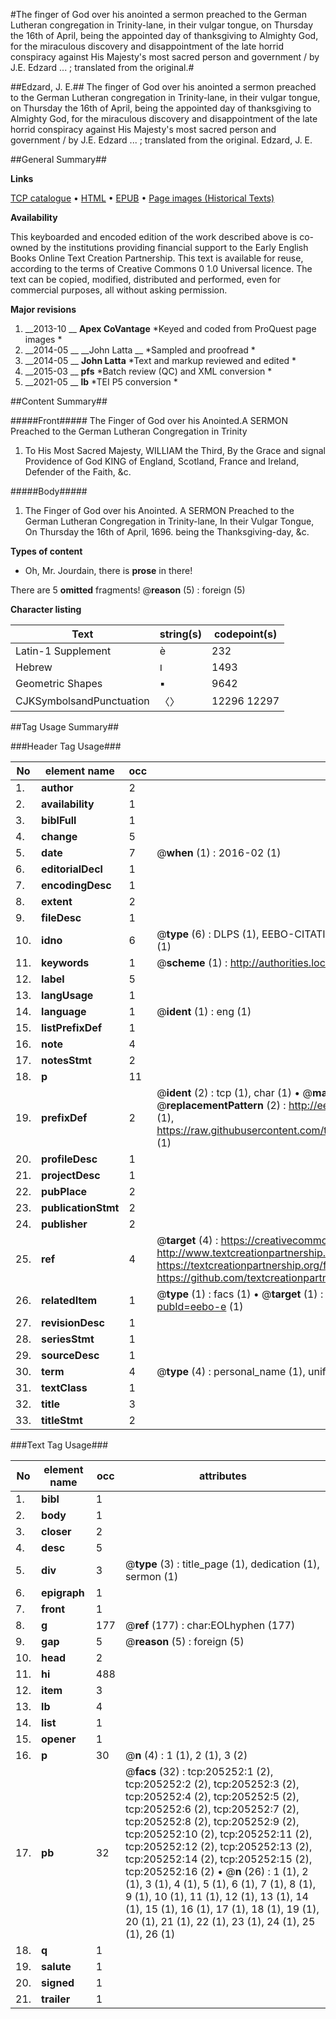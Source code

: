 #The finger of God over his anointed a sermon preached to the German Lutheran congregation in Trinity-lane, in their vulgar tongue, on Thursday the 16th of April, being the appointed day of thanksgiving to Almighty God, for the miraculous discovery and disappointment of the late horrid conspiracy against His Majesty's most sacred person and government / by J.E. Edzard ... ; translated from the original.#

##Edzard, J. E.##
The finger of God over his anointed a sermon preached to the German Lutheran congregation in Trinity-lane, in their vulgar tongue, on Thursday the 16th of April, being the appointed day of thanksgiving to Almighty God, for the miraculous discovery and disappointment of the late horrid conspiracy against His Majesty's most sacred person and government / by J.E. Edzard ... ; translated from the original.
Edzard, J. E.

##General Summary##

**Links**

[TCP catalogue](http://www.ota.ox.ac.uk/tcp/)  • 
[HTML](http://tei.it.ox.ac.uk/tcp/Texts-HTML/free/B21/B21561.html)  • 
[EPUB](http://tei.it.ox.ac.uk/tcp/Texts-EPUB/free/B21/B21561.epub) • 
[Page images (Historical Texts)](https://historicaltexts.jisc.ac.uk/eebo-18767929e)

**Availability**

This keyboarded and encoded edition of the work described above is co-owned by the
    institutions providing financial support to the Early English Books Online Text Creation
    Partnership. This text is available for reuse, according to the terms of  Creative Commons 0 1.0 Universal
    licence. The text can be copied, modified, distributed and performed, even for commercial
    purposes, all without asking permission.

**Major revisions**

1. __2013-10 __ __Apex CoVantage__ *Keyed and coded from ProQuest page images *
1. __2014-05 __ __John Latta __ *Sampled and proofread *
1. __2014-05 __ __John Latta__ *Text and markup reviewed and edited *
1. __2015-03 __ __pfs__ *Batch review (QC) and XML conversion *
1. __2021-05 __ __lb__ *TEI P5 conversion *

##Content Summary##

#####Front#####
The Finger of God over his Anointed.A SERMON Preached to the German Lutheran Congregation in Trinity
1. To His Most Sacred Majesty, WILLIAM the Third, By the Grace and signal Providence of God KING of England, Scotland, France and Ireland, Defender of the Faith, &c.

#####Body#####

1. The Finger of God over his Anointed. A SERMON Preached to the German Lutheran Congregation in Trinity-lane, In their Vulgar Tongue, On Thursday the 16th of April, 1696. being the Thanksgiving-day, &c.

**Types of content**

  * Oh, Mr. Jourdain, there is **prose** in there!

There are 5 **omitted** fragments! 
 @__reason__ (5) : foreign (5)

**Character listing**


|Text|string(s)|codepoint(s)|
|---|---|---|
|Latin-1 Supplement|è|232|
|Hebrew|ו|1493|
|Geometric Shapes|▪|9642|
|CJKSymbolsandPunctuation|〈〉|12296 12297|

##Tag Usage Summary##

###Header Tag Usage###

|No|element name|occ|attributes|
|---|---|---|---|
|1.|__author__|2||
|2.|__availability__|1||
|3.|__biblFull__|1||
|4.|__change__|5||
|5.|__date__|7| @__when__ (1) : 2016-02 (1)|
|6.|__editorialDecl__|1||
|7.|__encodingDesc__|1||
|8.|__extent__|2||
|9.|__fileDesc__|1||
|10.|__idno__|6| @__type__ (6) : DLPS (1), EEBO-CITATION (1), VID (1), EEBO-PROQUEST (1), STC (1), OCLC (1)|
|11.|__keywords__|1| @__scheme__ (1) : http://authorities.loc.gov/ (1)|
|12.|__label__|5||
|13.|__langUsage__|1||
|14.|__language__|1| @__ident__ (1) : eng (1)|
|15.|__listPrefixDef__|1||
|16.|__note__|4||
|17.|__notesStmt__|2||
|18.|__p__|11||
|19.|__prefixDef__|2| @__ident__ (2) : tcp (1), char (1)  •  @__matchPattern__ (2) : ([0-9\-]+):([0-9IVX]+) (1), (.+) (1)  •  @__replacementPattern__ (2) : http://eebo.chadwyck.com/downloadtiff?vid=$1&page=$2 (1), https://raw.githubusercontent.com/textcreationpartnership/Texts/master/tcpchars.xml#$1 (1)|
|20.|__profileDesc__|1||
|21.|__projectDesc__|1||
|22.|__pubPlace__|2||
|23.|__publicationStmt__|2||
|24.|__publisher__|2||
|25.|__ref__|4| @__target__ (4) : https://creativecommons.org/publicdomain/zero/1.0/ (1), http://www.textcreationpartnership.org/docs/. (1), https://textcreationpartnership.org/faq/#faq05 (1), https://github.com/textcreationpartnership (1)|
|26.|__relatedItem__|1| @__type__ (1) : facs (1)  •  @__target__ (1) : https://data.historicaltexts.jisc.ac.uk/view?pubId=eebo-e (1)|
|27.|__revisionDesc__|1||
|28.|__seriesStmt__|1||
|29.|__sourceDesc__|1||
|30.|__term__|4| @__type__ (4) : personal_name (1), uniform_title (1), topical_term (2)|
|31.|__textClass__|1||
|32.|__title__|3||
|33.|__titleStmt__|2||


###Text Tag Usage###

|No|element name|occ|attributes|
|---|---|---|---|
|1.|__bibl__|1||
|2.|__body__|1||
|3.|__closer__|2||
|4.|__desc__|5||
|5.|__div__|3| @__type__ (3) : title_page (1), dedication (1), sermon (1)|
|6.|__epigraph__|1||
|7.|__front__|1||
|8.|__g__|177| @__ref__ (177) : char:EOLhyphen (177)|
|9.|__gap__|5| @__reason__ (5) : foreign (5)|
|10.|__head__|2||
|11.|__hi__|488||
|12.|__item__|3||
|13.|__lb__|4||
|14.|__list__|1||
|15.|__opener__|1||
|16.|__p__|30| @__n__ (4) : 1 (1), 2 (1), 3 (2)|
|17.|__pb__|32| @__facs__ (32) : tcp:205252:1 (2), tcp:205252:2 (2), tcp:205252:3 (2), tcp:205252:4 (2), tcp:205252:5 (2), tcp:205252:6 (2), tcp:205252:7 (2), tcp:205252:8 (2), tcp:205252:9 (2), tcp:205252:10 (2), tcp:205252:11 (2), tcp:205252:12 (2), tcp:205252:13 (2), tcp:205252:14 (2), tcp:205252:15 (2), tcp:205252:16 (2)  •  @__n__ (26) : 1 (1), 2 (1), 3 (1), 4 (1), 5 (1), 6 (1), 7 (1), 8 (1), 9 (1), 10 (1), 11 (1), 12 (1), 13 (1), 14 (1), 15 (1), 16 (1), 17 (1), 18 (1), 19 (1), 20 (1), 21 (1), 22 (1), 23 (1), 24 (1), 25 (1), 26 (1)|
|18.|__q__|1||
|19.|__salute__|1||
|20.|__signed__|1||
|21.|__trailer__|1||
